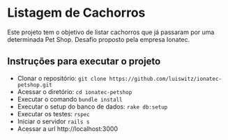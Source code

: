 # Listagem de Cachorros

Este projeto tem o objetivo de listar cachorros que já passaram por uma determinada Pet Shop.
Desafio proposto pela empresa Ionatec.

## Instruções para executar o projeto

- Clonar o repositório: `git clone https://github.com/luiswitz/ionatec-petshop.git`
- Acessar o diretório: `cd ionatec-petshop`
- Executar o comando `bundle install`
- Executar o setup do banco de dados: `rake db:setup`
- Executar os testes: `rspec`
- Iniciar o servidor `rails s`
- Acessar a url http://localhost:3000
